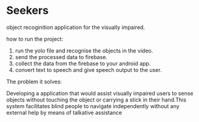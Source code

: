 # Seekers
object recoginition application for the visually impaired. 


how to run the project:

1. run the yolo file and recognise the objects in the video.
2. send the processed data to firebase.
3. collect the data from the firebase to your android app.
4. convert text to speech and give speech output to the user.

The problem it solves:

Developing a application that would assist visually impaired users to sense objects without touching the object or carrying a stick in their hand.This system facilitates blind people to navigate independently without any external help by means of talkative assistance
